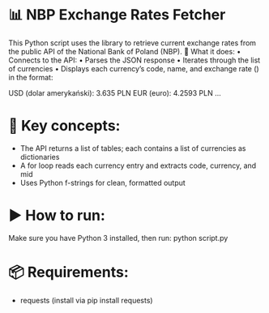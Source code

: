 

# 📊 NBP Exchange Rates Fetcher
This Python script uses the  library to retrieve current exchange rates from the public API of the National Bank of Poland (NBP).
🔧 What it does:
• 	Connects to the API: 
• 	Parses the JSON response
• 	Iterates through the list of currencies
• 	Displays each currency’s code, name, and exchange rate () in the format:

USD (dolar amerykański): 3.635 PLN
EUR (euro): 4.2593 PLN
...
# 🧠 Key concepts:
- The API returns a list of tables; each contains a list of currencies as dictionaries
- A for loop reads each currency entry and extracts code, currency, and mid
- Uses Python f-strings for clean, formatted output
# ▶️ How to run:
Make sure you have Python 3 installed, then run:
python script.py


# 📦 Requirements:
- requests (install via pip install requests)
